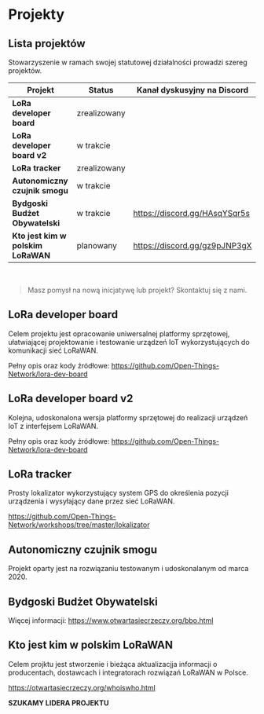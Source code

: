 # Projekty


## Lista projektów

Stowarzyszenie w ramach swojej statutowej działalności prowadzi szereg projektów.

|Projekt|Status|Kanał dyskusyjny na Discord|
|---|---|---|
|**LoRa developer board**| zrealizowany|
|**LoRa developer board v2**|w trakcie|
|**LoRa tracker** | zrealizowany|
|**Autonomiczny czujnik smogu**| w trakcie|
|**Bydgoski Budżet Obywatelski**| w trakcie|https://discord.gg/HAsqYSqr5s|
|**Kto jest kim w polskim LoRaWAN**| planowany| https://discord.gg/gz9pJNP3gX|

&nbsp;
>Masz pomysł na nową inicjatywę lub projekt?    Skontaktuj się z nami.


## LoRa developer board

Celem projektu jest opracowanie uniwersalnej platformy sprzętowej, ułatwiającej projektowanie i testowanie 
urządzeń IoT wykorzystujących do komunikacji sieć LoRaWAN.

Pełny opis oraz kody źródłowe: https://github.com/Open-Things-Network/lora-dev-board

## LoRa developer board v2

Kolejna, udoskonalona wersja platformy sprzętowej do realizacji urządzeń IoT z interfejsem LoRaWAN.

Pełny opis oraz kody źródłowe: https://github.com/Open-Things-Network/lora-dev-board

## LoRa tracker

Prosty lokalizator wykorzystujący system GPS do określenia pozycji urządzenia i wysyłający
dane przez sieć LoRaWAN.

https://github.com/Open-Things-Network/workshops/tree/master/lokalizator

## Autonomiczny czujnik smogu

Projekt oparty jest na rozwiązaniu testowanym i udoskonalanym od marca 2020.

## Bydgoski Budżet Obywatelski

Więcej informacji: <a href="https://www.otwartasiecrzeczy.org/bbo.html">https://www.otwartasiecrzeczy.org/bbo.html</a>

## Kto jest kim w polskim LoRaWAN 

Celem projktu jest stworzenie i bieżąca aktualizacjja informacji o producentach, dostawcach i integratorach 
rozwiązań LoRaWAN w Polsce.

https://otwartasiecrzeczy.org/whoiswho.html

**SZUKAMY LIDERA PROJEKTU**
